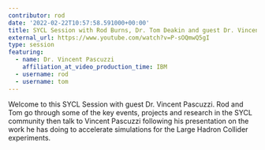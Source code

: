 ```yaml
---
contributor: rod
date: '2022-02-22T10:57:58.591000+00:00'
title: SYCL Session with Rod Burns, Dr. Tom Deakin and guest Dr. Vincent Pascuzzi
external_url: https://www.youtube.com/watch?v=P-sOQmwQ5gI
type: session
featuring:
  - name: Dr. Vincent Pascuzzi
    affiliation_at_video_production_time: IBM
  - username: rod
  - username: tom
---
```


Welcome to this SYCL Session with guest Dr. Vincent Pascuzzi. Rod and Tom go through some of the key events, projects
and research in the SYCL community then talk to Vincent Pascuzzi following his presentation on the work he has doing to
accelerate simulations for the Large Hadron Collider experiments. 
